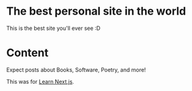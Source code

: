 # The best personal site in the world
This is the best site you'll ever see :D

# Content
Expect posts about Books, Software, Poetry, and more!

This was for [Learn Next.js](https://nextjs.org/learn).
